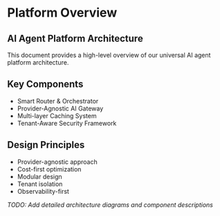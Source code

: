 ﻿# Platform Overview

## AI Agent Platform Architecture

This document provides a high-level overview of our universal AI agent platform architecture.

## Key Components

- Smart Router & Orchestrator
- Provider-Agnostic AI Gateway  
- Multi-layer Caching System
- Tenant-Aware Security Framework

## Design Principles

- Provider-agnostic approach
- Cost-first optimization
- Modular design
- Tenant isolation
- Observability-first

*TODO: Add detailed architecture diagrams and component descriptions*
